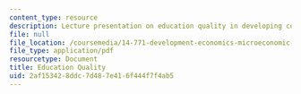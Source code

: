 ```yaml
---
content_type: resource
description: Lecture presentation on education quality in developing countries.
file: null
file_location: /coursemedia/14-771-development-economics-microeconomic-issues-and-policy-models-fall-2008/2af153428ddc7d487e416f444f7f4ab5_lec6.pdf
file_type: application/pdf
resourcetype: Document
title: Education Quality
uid: 2af15342-8ddc-7d48-7e41-6f444f7f4ab5
---
```

